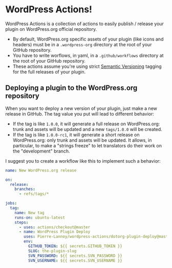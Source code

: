 # WordPress Actions!

WordPress Actions is a collection of actions to easily publish / release your plugin on WordPress.org official repository.

* By default, WordPress.org specific assets of your plugin (like icons and headers) must be in a `.wordpress-org` directory at the root of your GitHub repository.
* You have to write worflows, in yaml, in a `.github/workflows` directory at the root of your GitHub repository.
* These actions assume you're using strict [Semantic Versioning](https://semver.org/spec/v2.0.0.html) tagging for the full releases of your plugin.


## Deploying a plugin to the WordPress.org repository

When you want to deploy a new version of your plugin, just make a new release in GitHub. The tag value you put will lead to different behavior:
* If the tag is like `1.0.0`, it will generate a full release on WordPress.org: trunk and assets will be updated and a new `tags/1.0.0` will be created.
* If the tag is like `1.0.0-rc1`, it will generate a short release on WordPress.org: only trunk and assets will be updated. It allows, in particular, to make a "strings freeze" to let translators do their work on the "development" branch.

I suggest you to create a workflow like this to implement such a behavior:

```yml
name: New WordPress.org release

on:
  release:
    branches:
      - refs/tags/*

jobs:
  tag:
    name: New tag
    runs-on: ubuntu-latest
    steps:
      - uses: actions/checkout@master
      - name: WordPress Plugin Deploy
        uses: Pierre-Lannoy/wordpress-actions/dotorg-plugin-deploy@master
        env:
          GITHUB_TOKEN: ${{ secrets.GITHUB_TOKEN }}
          SLUG: the-plugin-slug
          SVN_PASSWORD: ${{ secrets.SVN_PASSWORD }}
          SVN_USERNAME: ${{ secrets.SVN_USERNAME }}
```
